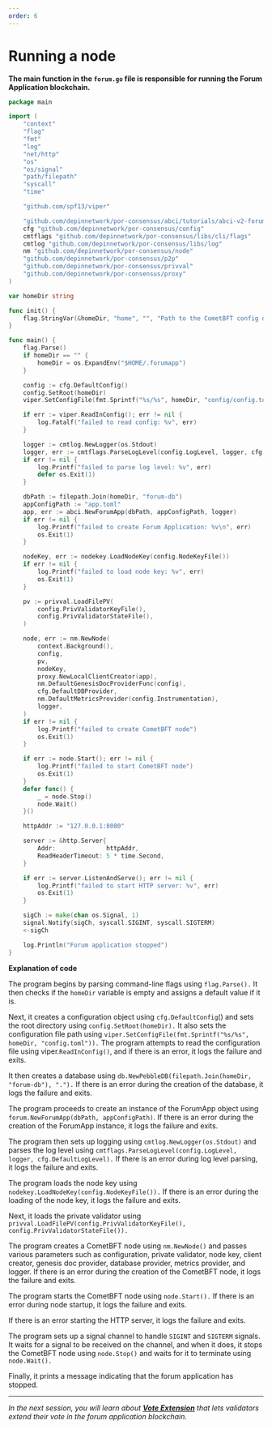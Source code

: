 ```yaml
---
order: 6
---
```


# Running a node

**The main function in the `forum.go` file is responsible for running the Forum Application blockchain.**

```go
package main

import (
	"context"
	"flag"
	"fmt"
	"log"
	"net/http"
	"os"
	"os/signal"
	"path/filepath"
	"syscall"
	"time"

	"github.com/spf13/viper"

	"github.com/depinnetwork/por-consensus/abci/tutorials/abci-v2-forum-app/abci"
	cfg "github.com/depinnetwork/por-consensus/config"
	cmtflags "github.com/depinnetwork/por-consensus/libs/cli/flags"
	cmtlog "github.com/depinnetwork/por-consensus/libs/log"
	nm "github.com/depinnetwork/por-consensus/node"
	"github.com/depinnetwork/por-consensus/p2p"
	"github.com/depinnetwork/por-consensus/privval"
	"github.com/depinnetwork/por-consensus/proxy"
)

var homeDir string

func init() {
	flag.StringVar(&homeDir, "home", "", "Path to the CometBFT config directory (if empty, uses $HOME/.forumapp)")
}

func main() {
	flag.Parse()
	if homeDir == "" {
		homeDir = os.ExpandEnv("$HOME/.forumapp")
	}

	config := cfg.DefaultConfig()
	config.SetRoot(homeDir)
	viper.SetConfigFile(fmt.Sprintf("%s/%s", homeDir, "config/config.toml"))

	if err := viper.ReadInConfig(); err != nil {
		log.Fatalf("failed to read config: %v", err)
	}

	logger := cmtlog.NewLogger(os.Stdout)
	logger, err := cmtflags.ParseLogLevel(config.LogLevel, logger, cfg.DefaultLogLevel)
	if err != nil {
		log.Printf("failed to parse log level: %v", err)
		defer os.Exit(1)
	}

	dbPath := filepath.Join(homeDir, "forum-db")
	appConfigPath := "app.toml"
	app, err := abci.NewForumApp(dbPath, appConfigPath, logger)
	if err != nil {
		log.Printf("failed to create Forum Application: %v\n", err)
		os.Exit(1)
	}

	nodeKey, err := nodekey.LoadNodeKey(config.NodeKeyFile())
	if err != nil {
		log.Printf("failed to load node key: %v", err)
		os.Exit(1)
	}

	pv := privval.LoadFilePV(
		config.PrivValidatorKeyFile(),
		config.PrivValidatorStateFile(),
	)

	node, err := nm.NewNode(
		context.Background(),
		config,
		pv,
		nodeKey,
		proxy.NewLocalClientCreator(app),
		nm.DefaultGenesisDocProviderFunc(config),
		cfg.DefaultDBProvider,
		nm.DefaultMetricsProvider(config.Instrumentation),
		logger,
	)
	if err != nil {
		log.Printf("failed to create CometBFT node")
		os.Exit(1)
	}

	if err := node.Start(); err != nil {
		log.Printf("failed to start CometBFT node")
		os.Exit(1)
	}
	defer func() {
		_ = node.Stop()
		node.Wait()
	}()

	httpAddr := "127.0.0.1:8080"

	server := &http.Server{
		Addr:              httpAddr,
		ReadHeaderTimeout: 5 * time.Second,
	}

	if err := server.ListenAndServe(); err != nil {
		log.Printf("failed to start HTTP server: %v", err)
		os.Exit(1)
	}

	sigCh := make(chan os.Signal, 1)
	signal.Notify(sigCh, syscall.SIGINT, syscall.SIGTERM)
	<-sigCh

	log.Println("Forum application stopped")
}
```

**Explanation of code**

The program begins by parsing command-line flags using `flag.Parse().` It then checks if the `homeDir` variable is empty
and assigns a default value if it is.

Next, it creates a configuration object using `cfg.DefaultConfig`() and sets the root directory using `config.SetRoot(homeDir).`
It also sets the configuration file path using `viper.SetConfigFile(fmt.Sprintf("%s/%s", homeDir, "config.toml")).`
The program attempts to read the configuration file using viper.`ReadInConfig()`, and if there is an error, it logs
the failure and exits.

It then creates a database using `db.NewPebbleDB(filepath.Join(homeDir, "forum-db"), ".").` If there is an error during
the creation of the database, it logs the failure and exits.

The program proceeds to create an instance of the ForumApp object using `forum.NewForumApp(dbPath, appConfigPath)`.
If there is an error during the creation of the ForumApp instance, it logs the failure and exits.

The program then sets up logging using `cmtlog.NewLogger(os.Stdout)` and parses the log level
using `cmtflags.ParseLogLevel(config.LogLevel, logger, cfg.DefaultLogLevel).` If there is an error during log level parsing,
it logs the failure and exits.

The program loads the node key using `nodekey.LoadNodeKey(config.NodeKeyFile()).` If there is an error during the loading
of the node key, it logs the failure and exits.

Next, it loads the private validator using `privval.LoadFilePV(config.PrivValidatorKeyFile(), config.PrivValidatorStateFile()).`

The program creates a CometBFT node using `nm.NewNode()` and passes various parameters such as configuration, private
validator, node key, client creator, genesis doc provider, database provider, metrics provider, and logger. If there is
an error during the creation of the CometBFT node, it logs the failure and exits.

The program starts the CometBFT node using `node.Start().` If there is an error during node startup, it logs the failure
and exits.

If there is an error starting the HTTP server, it logs the failure and exits.

The program sets up a signal channel to handle `SIGINT` and `SIGTERM` signals. It waits for a signal to be received on
the channel, and when it does, it stops the CometBFT node using `node.Stop()` and waits for it to terminate using `node.Wait().`

Finally, it prints a message indicating that the forum application has stopped.

---------------

*In the next session, you will learn about [**Vote Extension**](7.vote-extension.md) that lets validators extend their vote in the forum application blockchain.*
